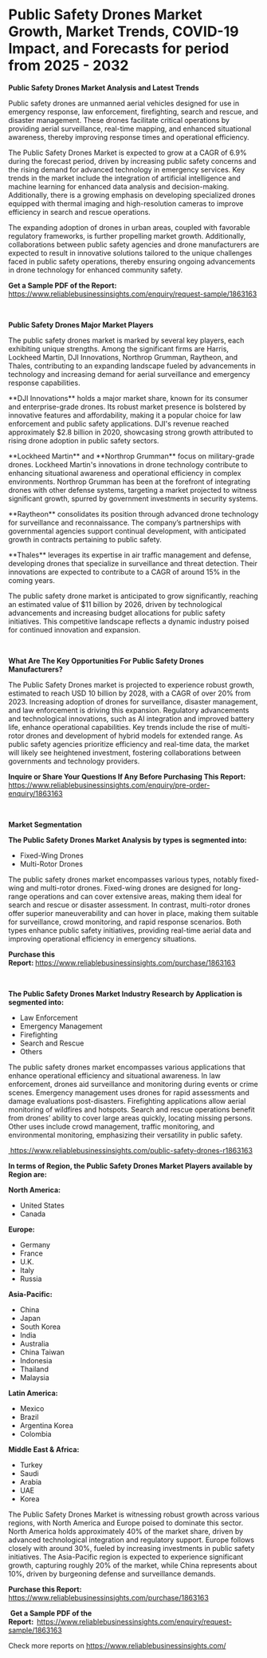 <p><h1>Public Safety Drones Market Growth, Market Trends, COVID-19 Impact, and Forecasts for period from 2025 - 2032</h1></p><p><strong>Public Safety Drones Market Analysis and Latest Trends</strong></p>
<p><p>Public safety drones are unmanned aerial vehicles designed for use in emergency response, law enforcement, firefighting, search and rescue, and disaster management. These drones facilitate critical operations by providing aerial surveillance, real-time mapping, and enhanced situational awareness, thereby improving response times and operational efficiency.</p><p>The Public Safety Drones Market is expected to grow at a CAGR of 6.9% during the forecast period, driven by increasing public safety concerns and the rising demand for advanced technology in emergency services. Key trends in the market include the integration of artificial intelligence and machine learning for enhanced data analysis and decision-making. Additionally, there is a growing emphasis on developing specialized drones equipped with thermal imaging and high-resolution cameras to improve efficiency in search and rescue operations.</p><p>The expanding adoption of drones in urban areas, coupled with favorable regulatory frameworks, is further propelling market growth. Additionally, collaborations between public safety agencies and drone manufacturers are expected to result in innovative solutions tailored to the unique challenges faced in public safety operations, thereby ensuring ongoing advancements in drone technology for enhanced community safety.</p></p>
<p><strong>Get a Sample PDF of the Report:&nbsp;</strong> <a href="https://www.reliablebusinessinsights.com/enquiry/request-sample/1863163?utm_campaign=3080&utm_medium=2&utm_source=Github&utm_content=ia&utm_term=10042025&utm_id=public-safety-drones">https://www.reliablebusinessinsights.com/enquiry/request-sample/1863163</a></p>
<p>&nbsp;</p>
<p><strong>Public Safety Drones Major Market Players</strong></p>
<p><p>The public safety drones market is marked by several key players, each exhibiting unique strengths. Among the significant firms are Harris, Lockheed Martin, DJI Innovations, Northrop Grumman, Raytheon, and Thales, contributing to an expanding landscape fueled by advancements in technology and increasing demand for aerial surveillance and emergency response capabilities.</p><p>**DJI Innovations** holds a major market share, known for its consumer and enterprise-grade drones. Its robust market presence is bolstered by innovative features and affordability, making it a popular choice for law enforcement and public safety applications. DJI's revenue reached approximately $2.8 billion in 2020, showcasing strong growth attributed to rising drone adoption in public safety sectors.</p><p>**Lockheed Martin** and **Northrop Grumman** focus on military-grade drones. Lockheed Martin's innovations in drone technology contribute to enhancing situational awareness and operational efficiency in complex environments. Northrop Grumman has been at the forefront of integrating drones with other defense systems, targeting a market projected to witness significant growth, spurred by government investments in security systems.</p><p>**Raytheon** consolidates its position through advanced drone technology for surveillance and reconnaissance. The company’s partnerships with governmental agencies support continual development, with anticipated growth in contracts pertaining to public safety.</p><p>**Thales** leverages its expertise in air traffic management and defense, developing drones that specialize in surveillance and threat detection. Their innovations are expected to contribute to a CAGR of around 15% in the coming years.</p><p>The public safety drone market is anticipated to grow significantly, reaching an estimated value of $11 billion by 2026, driven by technological advancements and increasing budget allocations for public safety initiatives. This competitive landscape reflects a dynamic industry poised for continued innovation and expansion.</p></p>
<p>&nbsp;</p>
<p><strong>What Are The Key Opportunities For Public Safety Drones Manufacturers?</strong></p>
<p><p>The Public Safety Drones market is projected to experience robust growth, estimated to reach USD 10 billion by 2028, with a CAGR of over 20% from 2023. Increasing adoption of drones for surveillance, disaster management, and law enforcement is driving this expansion. Regulatory advancements and technological innovations, such as AI integration and improved battery life, enhance operational capabilities. Key trends include the rise of multi-rotor drones and development of hybrid models for extended range. As public safety agencies prioritize efficiency and real-time data, the market will likely see heightened investment, fostering collaborations between governments and technology providers.</p></p>
<p><strong>Inquire or Share Your Questions If Any Before Purchasing This Report:</strong> <a href="https://www.reliablebusinessinsights.com/enquiry/pre-order-enquiry/1863163?utm_campaign=3080&utm_medium=2&utm_source=Github&utm_content=ia&utm_term=10042025&utm_id=public-safety-drones">https://www.reliablebusinessinsights.com/enquiry/pre-order-enquiry/1863163</a></p>
<p>&nbsp;</p>
<p><strong>Market Segmentation</strong></p>
<p><strong>The Public Safety Drones Market Analysis by types is segmented into:</strong></p>
<p><ul><li>Fixed-Wing Drones</li><li>Multi-Rotor Drones</li></ul></p>
<p><p>The public safety drones market encompasses various types, notably fixed-wing and multi-rotor drones. Fixed-wing drones are designed for long-range operations and can cover extensive areas, making them ideal for search and rescue or disaster assessment. In contrast, multi-rotor drones offer superior maneuverability and can hover in place, making them suitable for surveillance, crowd monitoring, and rapid response scenarios. Both types enhance public safety initiatives, providing real-time aerial data and improving operational efficiency in emergency situations.</p></p>
<p><strong>Purchase this Report:&nbsp;</strong><a href="https://www.reliablebusinessinsights.com/purchase/1863163?utm_campaign=3080&utm_medium=2&utm_source=Github&utm_content=ia&utm_term=10042025&utm_id=public-safety-drones">https://www.reliablebusinessinsights.com/purchase/1863163</a></p>
<p>&nbsp;</p>
<p><strong>The Public Safety Drones Market Industry Research by Application is segmented into:</strong></p>
<p><ul><li>Law Enforcement</li><li>Emergency Management</li><li>Firefighting</li><li>Search and Rescue</li><li>Others</li></ul></p>
<p><p>The public safety drones market encompasses various applications that enhance operational efficiency and situational awareness. In law enforcement, drones aid surveillance and monitoring during events or crime scenes. Emergency management uses drones for rapid assessments and damage evaluations post-disasters. Firefighting applications allow aerial monitoring of wildfires and hotspots. Search and rescue operations benefit from drones’ ability to cover large areas quickly, locating missing persons. Other uses include crowd management, traffic monitoring, and environmental monitoring, emphasizing their versatility in public safety.</p></p>
<p><a href="https://www.reliablebusinessinsights.com/public-safety-drones-r1863163?utm_campaign=3080&utm_medium=2&utm_source=Github&utm_content=ia&utm_term=10042025&utm_id=public-safety-drones">&nbsp;https://www.reliablebusinessinsights.com/public-safety-drones-r1863163</a></p>
<p><strong>In terms of Region, the Public Safety Drones Market Players available by Region are:</strong></p>
<p>
    <p> <strong> North America: </strong>
        <ul>
            <li>United States</li>
            <li>Canada</li>
        </ul>
        </p> 
    <p> <strong> Europe: </strong>
        <ul>
            <li>Germany</li>
            <li>France</li>
            <li>U.K.</li>
            <li>Italy</li>
            <li>Russia</li>
        </ul>
        </p> 
    <p> <strong> Asia-Pacific: </strong>
        <ul>
            <li>China</li>
            <li>Japan</li>
            <li>South Korea</li>
            <li>India</li>
            <li>Australia</li>
            <li>China Taiwan</li>
            <li>Indonesia</li>
            <li>Thailand</li>
            <li>Malaysia</li>
        </ul>
        </p> 
    <p> <strong> Latin America: </strong>
        <ul>
            <li>Mexico</li>
            <li>Brazil</li>
            <li>Argentina Korea</li>
            <li>Colombia</li>
        </ul>
        </p> 
    <p> <strong> Middle East & Africa: </strong>
        <ul>
            <li>Turkey</li>
            <li>Saudi</li>
            <li>Arabia</li>
            <li>UAE</li>
            <li>Korea</li>
        </ul>
    </p>
    </p>
<p><p>The Public Safety Drones Market is witnessing robust growth across various regions, with North America and Europe poised to dominate this sector. North America holds approximately 40% of the market share, driven by advanced technological integration and regulatory support. Europe follows closely with around 30%, fueled by increasing investments in public safety initiatives. The Asia-Pacific region is expected to experience significant growth, capturing roughly 20% of the market, while China represents about 10%, driven by burgeoning defense and surveillance demands.</p></p>
<p><strong>Purchase this Report: </strong><a href="https://www.reliablebusinessinsights.com/purchase/1863163?utm_campaign=3080&utm_medium=2&utm_source=Github&utm_content=ia&utm_term=10042025&utm_id=public-safety-drones">https://www.reliablebusinessinsights.com/purchase/1863163</a></p>
<p>&nbsp;<strong>Get a Sample PDF of the Report:&nbsp;&nbsp;</strong><a href="https://www.reliablebusinessinsights.com/enquiry/request-sample/1863163?utm_campaign=3080&utm_medium=2&utm_source=Github&utm_content=ia&utm_term=10042025&utm_id=public-safety-drones">https://www.reliablebusinessinsights.com/enquiry/request-sample/1863163</a></p>
<p><strong></strong></p>
<p>Check more reports on <a href="https://www.reliablebusinessinsights.com/?utm_campaign=3080&utm_medium=2&utm_source=Github&utm_content=ia&utm_term=10042025&utm_id=public-safety-drones">https://www.reliablebusinessinsights.com/</a></p>